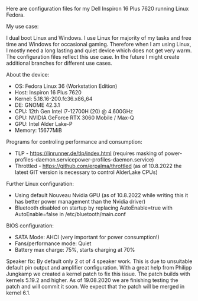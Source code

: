 Here are configuration files for my Dell Inspiron 16 Plus 7620 running Linux Fedora.

My use case: 

I dual boot Linux and Windows. I use Linux for majority of my tasks and free time and Windows for occasional gaming. Therefore when I am using Linux, I mostly need a long lasting and quiet device which does not get very warm. The configuration files reflect this use case. In the future I might create additional branches for different use cases.

About the device:
- OS: Fedora Linux 36 (Workstation Edition)
- Host: Inspiron 16 Plus 7620 
- Kernel: 5.18.16-200.fc36.x86_64 
- DE: GNOME 42.3.1 
- CPU: 12th Gen Intel i7-12700H (20) @ 4.600GHz
- GPU: NVIDIA GeForce RTX 3060 Mobile / Max-Q 
- GPU: Intel Alder Lake-P 
- Memory: 15677MiB 

Programs for controling performance and consumption:
- TLP - https://linrunner.de/tlp/index.html (requires masking of power-profiles-daemon.servicepower-profiles-daemon.service)
- Throttled - https://github.com/erpalma/throttled (as of 10.8.2022 the latest GIT version is necessary to control AlderLake CPUs)

Further Linux configuration:
- Using default Nouveau Nvidia GPU (as of 10.8.2022 while writing this it has better power management than the Nvidia driver)
- Bluetooth disabled on startup by replacing AutoEnable=true with AutoEnable=false in /etc/bluetooth/main.conf

BIOS configuration:
- SATA Mode: AHCI (very important for power consumption!)
- Fans/performance mode: Quiet
- Battery max charge: 75%, starts charging at 70%

Speaker fix:
By default only 2 ot of 4 speaker work. This is due to unsuitable default pin output and amplifier configuration.  With a great help from Philipp Jungkamp we created a kernel patch to fix this issue. The patch builds with kernels 5.19.2 and higher. As of 19.08.2020 we are finishing testing the patch and will commit it soon. We expect that the patch will be merged in kernel 6.1.
